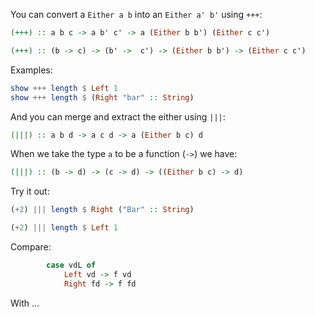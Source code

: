 You can convert a `Either a b` into an `Either a' b'` using `+++`:

```haskell
(+++) :: a b c -> a b' c' -> a (Either b b') (Either c c')
```

```haskell
(+++) :: (b -> c) -> (b' ->  c') -> (Either b b') -> (Either c c')
```


Examples:
```haskell
show +++ length $ Left 1
show +++ length $ (Right "bar" :: String)
```

And you can merge and extract the either using `|||`:

```haskell
(|||) :: a b d -> a c d -> a (Either b c) d
```

When we take the type `a` to be a function (`->`) we have:

```haskell
(|||) :: (b -> d) -> (c -> d) -> ((Either b c) -> d)
```

Try it out:
```haskell
(+2) ||| length $ Right ("Bar" :: String)
```

```haskell
(+2) ||| length $ Left 1
```

Compare:
```haskell
        case vdL of
            Left vd -> f vd
            Right fd -> f fd
```

With ...
